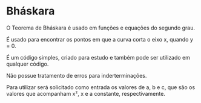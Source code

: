 # Bháskara
O Teorema de Bháskara é usado em funções e equações do segundo grau.

É usado para encontrar os pontos em que a curva corta o eixo x, quando y = 0.

É um código simples, criado para estudo e também pode ser utilizado em qualquer código.

Não possue tratamento de erros para inderterminações.

Para utilizar será solicitado como entrada os valores de a, b e c, que são os valores que acompanham x², x e a constante, respectivamente.